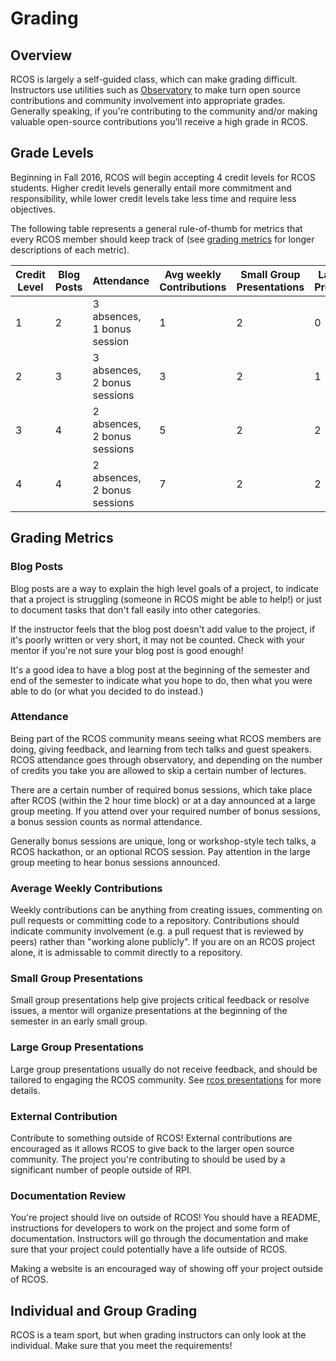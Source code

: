 # Grading

## Overview

RCOS is largely a self-guided class, which can make grading difficult. Instructors
use utilities such as [Observatory](https://rcos.io/) to make turn open source
contributions and community involvement into appropriate grades. Generally
speaking, if you're contributing to the community and/or making valuable
open-source contributions you'll receive a high grade in RCOS.

## Grade Levels

Beginning in Fall 2016, RCOS will begin accepting 4 credit levels for RCOS students.
Higher credit levels generally entail more commitment and responsibility, while
lower credit levels take less time and require less objectives.

The following table represents a general rule-of-thumb for metrics that every
RCOS member should keep track of (see [grading metrics](#grading-metrics) for
longer descriptions of each metric).

| Credit Level | Blog Posts | Attendance                     | Avg weekly Contributions | Small Group Presentations | Large Group Presentations | External Contribution | Documentation Review |
|--------------|------------|--------------------------------|--------------------------|---------------------------|---------------------------|-----------------------|----------------------|
| 1            | 2          | 3 absences, 1 bonus session    | 1                        | 2                         | 0                         | X                     | X                    |
| 2            | 3          | 3 absences, 2 bonus sessions   | 3                        | 2                         | 1                         | X                     | X                    |
| 3            | 4          | 2 absences, 2 bonus sessions   | 5                        | 2                         | 2                         | X                     | Yes                  |
| 4            | 4          | 2 absences, 2 bonus sessions   | 7                        | 2                         | 2                         | Yes                   | Yes                  |

## Grading Metrics

### Blog Posts

Blog posts are a way to explain the high level goals of a project, to indicate
that a project is struggling (someone in RCOS might be able to help!) or just
to document tasks that don't fall easily into other categories.

If the instructor feels that the blog post doesn't add value to the project, if
it's poorly written or very short, it may not be counted. Check with your mentor
if you're not sure your blog post is good enough!

It's a good idea to have a blog post at the beginning of the semester and end of
the semester to indicate what you hope to do, then what you were able to do (or
what you decided to do instead.)

### Attendance

Being part of the RCOS community means seeing what RCOS members are doing,
giving feedback, and learning from tech talks and guest speakers. RCOS
attendance goes through observatory, and depending on the number of credits you
take you are allowed to skip a certain number of lectures.

There are a certain number of required bonus sessions, which take place after
RCOS (within the 2 hour time block) or at a day announced at a large group
meeting. If you attend over your required number of bonus sessions, a bonus
session counts as normal attendance.

Generally bonus sessions are unique, long or workshop-style tech talks, a RCOS
hackathon, or an optional RCOS session. Pay attention in the large group
meeting to hear bonus sessions announced.

### Average Weekly Contributions

Weekly contributions can be anything from creating issues, commenting on pull
requests or committing code to a repository. Contributions should indicate
community involvement (e.g. a pull request that is reviewed by peers) rather
than "working alone publicly". If you are on an RCOS project alone, it is
admissable to commit directly to a repository.

### Small Group Presentations

Small group presentations help give projects critical feedback or resolve
issues, a mentor will organize presentations at the beginning of the semester
in an early small group.

### Large Group Presentations

Large group presentations usually do not receive feedback, and should be
tailored to engaging the RCOS community. See [rcos
presentations](http://rcos.github.io/intro/presentations#/) for more details.

### External Contribution

Contribute to something outside of RCOS! External contributions are encouraged
as it allows RCOS to give back to the larger open source community. The project
you're contributing to should be used by a significant number of people outside
of RPI.

### Documentation Review

You're project should live on outside of RCOS! You should have a README,
instructions for developers to work on the project and some form of
documentation. Instructors will go through the documentation and make sure that
your project could potentially have a life outside of RCOS.

Making a website is an encouraged way of showing off your project outside of
RCOS.

## Individual and Group Grading

RCOS is a team sport, but when grading instructors can only look at the
individual.
Make sure that you meet the requirements!
